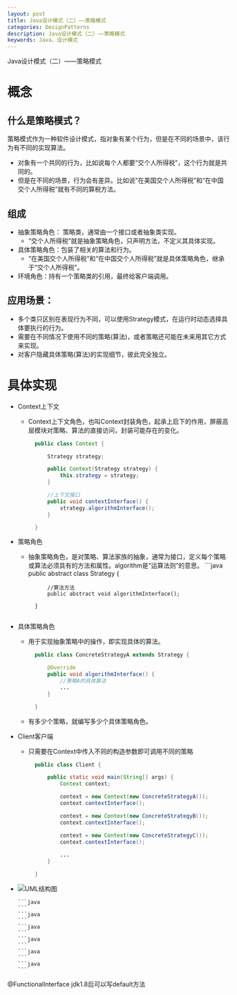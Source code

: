 ```yaml
---
layout: post
title: Java设计模式（二）——策略模式
categories: DesignPatterns
description: Java设计模式（二）——策略模式
keywords: Java，设计模式
---
```


Java设计模式（二）——策略模式

# 概念

## 什么是策略模式？
策略模式作为一种软件设计模式，指对象有某个行为，但是在不同的场景中，该行为有不同的实现算法。
- 对象有一个共同的行为，比如说每个人都要“交个人所得税”，这个行为就是共同的。
- 但是在不同的场景，行为会有差异。比如说“在美国交个人所得税”和“在中国交个人所得税”就有不同的算税方法。


## 组成
- 抽象策略角色： 策略类，通常由一个接口或者抽象类实现。
	- “交个人所得税”就是抽象策略角色，只声明方法，不定义其具体实现。
- 具体策略角色：包装了相关的算法和行为。
	- “在美国交个人所得税”和“在中国交个人所得税”就是具体策略角色，继承于“交个人所得税”。
- 环境角色：持有一个策略类的引用，最终给客户端调用。

## 应用场景：
- 多个类只区别在表现行为不同，可以使用Strategy模式，在运行时动态选择具体要执行的行为。
- 需要在不同情况下使用不同的策略(算法)，或者策略还可能在未来用其它方式来实现。
- 对客户隐藏具体策略(算法)的实现细节，彼此完全独立。

# 具体实现
- Context上下文
	- Context上下文角色，也叫Context封装角色，起承上启下的作用，屏蔽高层模块对策略、算法的直接访问，封装可能存在的变化。
	  ```java
		public class Context {

			Strategy strategy;

			public Context(Strategy strategy) {
				this.strategy = strategy;
			}

			//上下文接口
			public void contextInterface() {
				strategy.algorithmInterface();
			}

		}
	  ```
- 策略角色
	- 抽象策略角色，是对策略、算法家族的抽象，通常为接口，定义每个策略或算法必须具有的方法和属性。algorithm是“运算法则”的意思。
	  	  ```java
			public abstract class Strategy {

				//算法方法
				public abstract void algorithmInterface();

			}
	  ```
- 具体策略角色
	- 用于实现抽象策略中的操作，即实现具体的算法。
	  ```java
		public class ConcreteStrategyA extends Strategy {

			@Override
			public void algorithmInterface() {
				//策略A的具体算法
				...
			}

		}
	  ```
	- 有多少个策略，就编写多少个具体策略角色。

- Client客户端
	- 只需要在Context中传入不同的构造参数即可调用不同的策略
	  ```java
		public class Client {

			public static void main(String[] args) {
				Context context;

				context = new Context(new ConcreteStrategyA());
				context.contextInterface();

				context = new Context(new ConcreteStrategyB());
				context.contextInterface();

				context = new Context(new ConcreteStrategyC());
				context.contextInterface();
				
				...
			}

		}
	  ```
- ![UML结构图](/images/posts/designpatterns/uml.gif)
	  
	  
	  
	  ```java
	  ```
	  ```java
	  ```
	  ```java
	  ```
	  ```java
	  ```
	  ```java
	  ```
	  ```java
	  ```
	

@FunctionalInterface
jdk1.8后可以写default方法